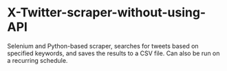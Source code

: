 # X-Twitter-scraper-without-using-API
Selenium and Python-based scraper, searches for tweets based on specified keywords, and saves the results to a CSV file. Can also be run on a recurring schedule.
